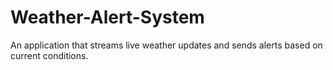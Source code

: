 # Weather-Alert-System
An application that streams live weather updates and sends alerts based on current conditions.
